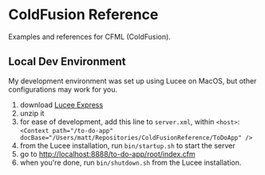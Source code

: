 # ColdFusion Reference
Examples and references for CFML (ColdFusion).

## Local Dev Environment
My development environment was set up using Lucee on MacOS, but other configurations may work for you.
1. download [Lucee Express](https://download.lucee.org/)
2. unzip it
3. for ease of development, add this line to `server.xml`, within `<host>`: `<Context path="/to-do-app" docBase="/Users/matt/Repositories/ColdFusionReference/ToDoApp" />`
4. from the Lucee installation, run `bin/startup.sh` to start the server
5. go to [http://localhost:8888/to-do-app/root/index.cfm](http://localhost:8888/to-do-app/root/index.cfm)
6. when you're done, run `bin/shutdown.sh` from the Lucee installation.